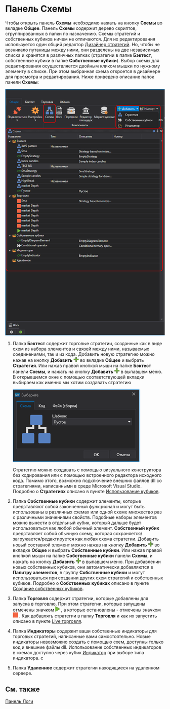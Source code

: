 # Панель Схемы

Чтобы открыть панель **Схемы** необходимо нажать на кнопку **Схемы** во вкладке **Общее**. Панель **Схемы** содержит дерево скриптов, сгруппированных в папки по назначению. Схемы стратегий и собственных кубиков ничем не отличаются. Для их редактирования используется один общий редактор [Дизайнер стратегий](Designer_Designer_schemes_strategies_and_component_elements.md). Но, чтобы не возникало путаницы между ними, они разделены на две независимых списка и хранятся в различных папках (стратегии в папке **Бэктест**, собственные кубики в папке **Собственные кубики**). Выбор схемы для редактирования осуществляется двойным кликом мышки по нужному элементу в списке. При этом выбранная схема откроется в дизайнере для просмотра и редактирования. Ниже приведено описание папок панели **Схемы**:

![Designer Panel Circuits 00](../images/Designer_Panel_Circuits_00.png)

1.  Папка **Бэктест** содержит торговые стратегии, созданные как в виде схем из набора элементов и связей между ними, называемых соединениями, так и из кода. Добавить новую стратегию можно нажав на кнопку **Добавить** ![Designer Panel Circuits 01](../images/Designer_Panel_Circuits_01_button.png) во вкладке **Общее** и выбрать **Стратегия**. Или нажав правой кнопкой мыши на папке **Бэктест** панели **Схемы**, и нажать на кнопку **Добавить** ![Designer Panel Circuits 01](../images/Designer_Panel_Circuits_01_button.png) в выпавшем меню. В открывшемся окне с помощью соответствующей вкладки выбираем как именно мы хотим создавать стратегию
   
    ![Designer Panel Circuits 04](../images/Designer_Panel_Circuits_04.png)
   
    Стратегию можно создавать с помощью визуального конструктора без кодирования или с помощью встроенного редактора исходного кода. Помимо этого, возможно подключение внешних файлов dll со стратегиями, написанными в среде Microsoft Visual Studio. Подробно о **Стратегиях** описано в пункте [Использование кубиков](Designer_Creating_strategy_out_of_blocks.md). 

2. Папка **Собственные кубики** содержит элементы, которые представляют собой законченный функционал и могут быть использованы в различных схемах или одной схеме множество раз с различными значениями свойств. Подобные наборы элементов можно вынести в отдельный кубик, который дальше будет использоваться как любой обычный элемент. **Собственный кубик** представляет собой обычную схему, которая сохраняется\/загружается\/редактируется как любая схема стратегии. Добавить новый составной элемент можно нажав на кнопку **Добавить** ![Designer Panel Circuits 01](../images/Designer_Panel_Circuits_01_button.png) во вкладке **Общее** и выбрать **Собственные кубики**. Или нажав правой кнопкой мыши на папке **Собственные кубики** панели **Схемы**, и нажать на кнопку **Добавить** ![Designer Panel Circuits 01](../images/Designer_Panel_Circuits_01_button.png) в выпавшем меню. При добавлении новых собственных кубиков, они автоматически добавляются в **Палитру элементов**, в группу **Собственные кубики** и могут использоваться при создании других схем стратегий и собственных кубиков. Подробно о **Собственных кубиках** описано в пункте [Создание собственных кубиков](Designer_Creating_composite_elements.md). 

3. Папка **Торговля** содержит стратегии, которые добавлены для запуска в торговлю. При этом стратегии, которые запущены отмечены значком ![Designer Panel Circuits 02](../images/Designer_Panel_Circuits_02.png) , а которые остановлены \- отмечены значком ![Designer Panel Circuits 03](../images/Designer_Panel_Circuits_03.png) . Как добавлять стратегии в папку **Торговля** и как их запустить описано в пункте [Live торговля](Designer_Add_strategy_Live_trade.md).

4. Папка **Индикаторы** содержит ваши собственные индикаторы для торговых стратегий, написанные вами самостоятельно. Новые индикаторы невозможно создать с помощью схем, доступны только код и внешние файлы dll. Использование собственных индикаторов в схемах доступно через кубик [Индикатор](Designer_indicator.md) при выборе типа индикатора. с

5. Папка **Удаленное** содержит стратегии находящиеся на удаленном сервере.
## См. также

[Панель Логи](Designer_Panel_Logs.md)

